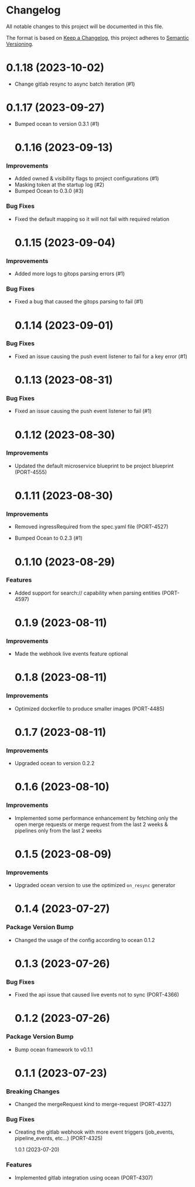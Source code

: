 # Changelog

All notable changes to this project will be documented in this file.

The format is based on [Keep a Changelog](https://keepachangelog.com/en/1.0.0/),
this project adheres to [Semantic Versioning](https://semver.org/spec/v2.0.0.html).

<!-- towncrier release notes start -->

# 0.1.18 (2023-10-02)

- Change gitlab resync to async batch iteration (#1)


# 0.1.17 (2023-09-27)

- Bumped ocean to version 0.3.1 (#1)

	# 0.1.16 (2023-09-13)

### Improvements

- Added owned & visibility flags to project configurations (#1)
- Masking token at the startup log (#2)
- Bumped Ocean to 0.3.0 (#3)

### Bug Fixes

- Fixed the default mapping so it will not fail with required relation

  # 0.1.15 (2023-09-04)

### Improvements

- Added more logs to gitops parsing errors (#1)

### Bug Fixes

- Fixed a bug that caused the gitops parsing to fail (#1)

  # 0.1.14 (2023-09-01)

### Bug Fixes

- Fixed an issue causing the push event listener to fail for a key error (#1)

  # 0.1.13 (2023-08-31)

### Bug Fixes

- Fixed an issue causing the push event listener to fail (#1)

  # 0.1.12 (2023-08-30)

### Improvements

- Updated the default microservice blueprint to be project blueprint (PORT-4555)

  # 0.1.11 (2023-08-30)

### Improvements

- Removed ingressRequired from the spec.yaml file (PORT-4527)
- Bumped Ocean to 0.2.3 (#1)

  # 0.1.10 (2023-08-29)

### Features

- Added support for search:// capability when parsing entities (PORT-4597)

  # 0.1.9 (2023-08-11)

### Improvements

- Made the webhook live events feature optional

  # 0.1.8 (2023-08-11)

### Improvements

- Optimized dockerfile to produce smaller images (PORT-4485)

  # 0.1.7 (2023-08-11)

### Improvements

- Upgraded ocean to version 0.2.2

  # 0.1.6 (2023-08-10)

### Improvements

- Implemented some performance enhancement by fetching only the open merge requests or merge request from the last 2 weeks & pipelines only from the last 2 weeks

  # 0.1.5 (2023-08-09)

### Improvements

- Upgraded ocean version to use the optimized `on_resync` generator

  # 0.1.4 (2023-07-27)

### Package Version Bump

- Changed the usage of the config according to ocean 0.1.2

  # 0.1.3 (2023-07-26)

### Bug Fixes

- Fixed the api issue that caused live events not to sync (PORT-4366)

  # 0.1.2 (2023-07-26)

### Package Version Bump

- Bump ocean framework to v0.1.1

  # 0.1.1 (2023-07-23)

### Breaking Changes

- Changed the mergeRequest kind to merge-request (PORT-4327)

### Bug Fixes

- Creating the gitlab webhook with more event triggers (job_events, pipeline_events, etc...) (PORT-4325)

  1.0.1 (2023-07-20)

### Features

- Implemented gitlab integration using ocean (PORT-4307)
